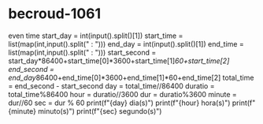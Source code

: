 # becroud-1061
even time
start_day = int(input().split()[1])
start_time = list(map(int,input().split(" : ")))
end_day = int(input().split()[1])
end_time = list(map(int,input().split(" : ")))
start_second = start_day*86400+start_time[0]*3600+start_time[1]*60+start_time[2]
end_second = end_day*86400+end_time[0]*3600+end_time[1]*60+end_time[2]
total_time = end_second - start_second
day = total_time//86400
duratio = total_time%86400
hour = duratio//3600
dur = duratio%3600
minute =  dur//60
sec = dur % 60
print(f"{day} dia(s)")
print(f"{hour} hora(s)")
print(f"{minute} minuto(s)")
print(f"{sec} segundo(s)")
